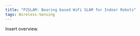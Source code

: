 ```yaml
---
title: "P2SLAM: Bearing based WiFi SLAM for Indoor Robots"
tags: Wireless-Sensing
---
```


Insert overview.